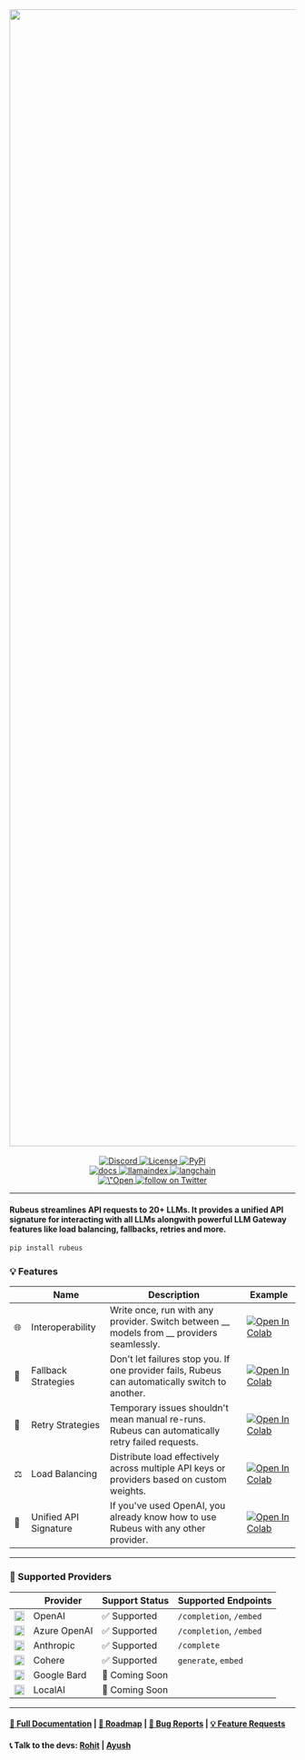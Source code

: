 <img src="https://raw.githubusercontent.com/Portkey-AI/Rubeus/main/docs/images/header.png" width=2000>

<div align="center">
<br />
  <a href="https://discord.gg/sDk9JaNfK8" target="_blank">
      <img src="https://img.shields.io/discord/1143393887742861333?logo=discord" alt="Discord">
  </a>
    <a href="https://github.com/Portkey-AI/rubeus-python-sdk/blob/main/LICENSE" target="_blank">
      <img src="https://img.shields.io/static/v1?label=license&message=MIT&color=blue" alt="License">
  </a> 
  <a href="https://pypi.org/project/rubeus/" target="_blank">
      <img src="https://img.shields.io/pypi/pyversions/ubeus" alt="PyPi">
  </a> 
    <br />
    <a href="https://docs.portkey.ai/" target="_blank">
      <img src="https://img.shields.io/static/v1?label=📝 &message=docs&color=grey" alt="docs">
  </a> 
    <a href="https://docs.portkey.ai/" target="_blank">
      <img src="https://img.shields.io/static/v1?label=🦙 &message=llamaindex&color=grey" alt="llamaindex">
  </a> 
    <a href="https://docs.portkey.ai/" target="_blank">
      <img src="https://img.shields.io/static/v1?label=🦜🔗 &message=langchain&color=grey" alt="langchain">
  </a> 
  <br />
      <a href="https://docs.portkey.ai/" target="_blank">
    <img src="https://colab.research.google.com/assets/colab-badge.svg" alt=\"Open In Colab\"/>
  </a> 
    <a href="https://twitter.com/intent/follow?screen_name=portkeyai">
        <img src="https://img.shields.io/twitter/follow/portkeyai?style=social&logo=twitter"
            alt="follow on Twitter">
    </a>
</div>

---

#### **Rubeus** streamlines API requests to 20+ LLMs. It provides a unified API signature for interacting with all LLMs alongwith powerful LLM Gateway features like load balancing, fallbacks, retries and more. 

```bash
pip install rubeus
```

### 💡 Features

|| Name | Description | Example |
|---|---|---|---|
| 🌐    | Interoperability       | Write once, run with any provider. Switch between __ models from __ providers seamlessly.               | [![Open In Colab](https://colab.research.google.com/assets/colab-badge.svg)](https://docs.portkey.ai/) |
| 🔀    | Fallback Strategies    | Don't let failures stop you. If one provider fails, Rubeus can automatically switch to another.          | [![Open In Colab](https://colab.research.google.com/assets/colab-badge.svg)](https://docs.portkey.ai/) |
| 🔄    | Retry Strategies       | Temporary issues shouldn't mean manual re-runs. Rubeus can automatically retry failed requests.         | [![Open In Colab](https://colab.research.google.com/assets/colab-badge.svg)](https://docs.portkey.ai/) |
| ⚖️    | Load Balancing         | Distribute load effectively across multiple API keys or providers based on custom weights.              | [![Open In Colab](https://colab.research.google.com/assets/colab-badge.svg)](https://docs.portkey.ai/) |
| 📝    | Unified API Signature  | If you've used OpenAI, you already know how to use Rubeus with any other provider.                      | [![Open In Colab](https://colab.research.google.com/assets/colab-badge.svg)](https://docs.portkey.ai/) |

---

### 🤝 Supported Providers

|| Provider  | Support Status  | Supported Endpoints |
|---|---|---|---|
| <img src="docs/images/openai.png" width=18 />| OpenAI | ✅ Supported  | `/completion`, `/embed` |
| <img src="docs/images/azure.png" width=18>| Azure OpenAI | ✅ Supported  | `/completion`, `/embed` |
| <img src="docs/images/anthropic.png" width=18>| Anthropic  | ✅ Supported  | `/complete` |
| <img src="docs/images/cohere.png" width=18>| Cohere  | ✅ Supported  | `generate`, `embed` |
| <img src="docs/images/bard.png" width=18>| Google Bard  | 🚧 Coming Soon  |  |
| <img src="docs/images/localai.png" width=18>| LocalAI  | 🚧 Coming Soon  |  |

---

#### [📝 Full Documentation](https://github.com/Portkey-AI/rubeus-python-sdk) | [🎯 Roadmap](https://github.com/Portkey-AI/Rubeus/issues) | [🐞 Bug Reports](https://github.com/Portkey-AI/Rubeus/issues) | [💡 Feature Requests](https://github.com/Portkey-AI/Rubeus/issues)

#### 📞 Talk to the devs: [Rohit](https://twitter.com/jumbld) | [Ayush](https://twitter.com/ayushgarg_xyz)

